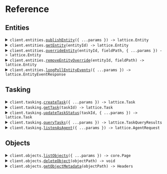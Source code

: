# Reference

## Entities

<details><summary><code>client.entities.<a href="/src/api/resources/entities/client/Client.ts">publishEntity</a>({ ...params }) -> lattice.Entity</code></summary>
<dl>
<dd>

#### 📝 Description

<dl>
<dd>

<dl>
<dd>

Publish an entity for ingest into the Entities API. Entities created with this method are "owned" by the originator: other sources,
such as the UI, may not edit or delete these entities. The server validates entities at API call time and
returns an error if the entity is invalid.

An entity ID must be provided when calling this endpoint. If the entity referenced by the entity ID does not exist
then it will be created. Otherwise the entity will be updated. An entity will only be updated if its
provenance.sourceUpdateTime is greater than the provenance.sourceUpdateTime of the existing entity.

</dd>
</dl>
</dd>
</dl>

#### 🔌 Usage

<dl>
<dd>

<dl>
<dd>

```typescript
await client.entities.publishEntity({});
```

</dd>
</dl>
</dd>
</dl>

#### ⚙️ Parameters

<dl>
<dd>

<dl>
<dd>

**request:** `lattice.Entity`

</dd>
</dl>

<dl>
<dd>

**requestOptions:** `Entities.RequestOptions`

</dd>
</dl>
</dd>
</dl>

</dd>
</dl>
</details>

<details><summary><code>client.entities.<a href="/src/api/resources/entities/client/Client.ts">getEntity</a>(entityId) -> lattice.Entity</code></summary>
<dl>
<dd>

#### 🔌 Usage

<dl>
<dd>

<dl>
<dd>

```typescript
await client.entities.getEntity("entityId");
```

</dd>
</dl>
</dd>
</dl>

#### ⚙️ Parameters

<dl>
<dd>

<dl>
<dd>

**entityId:** `string` — ID of the entity to return

</dd>
</dl>

<dl>
<dd>

**requestOptions:** `Entities.RequestOptions`

</dd>
</dl>
</dd>
</dl>

</dd>
</dl>
</details>

<details><summary><code>client.entities.<a href="/src/api/resources/entities/client/Client.ts">overrideEntity</a>(entityId, fieldPath, { ...params }) -> lattice.Entity</code></summary>
<dl>
<dd>

#### 📝 Description

<dl>
<dd>

<dl>
<dd>

Only fields marked with overridable can be overridden. Please refer to our documentation to see the comprehensive
list of fields that can be overridden. The entity in the request body should only have a value set on the field
specified in the field path parameter. Field paths are rooted in the base entity object and must be represented
using lower_snake_case. Do not include "entity" in the field path.

Note that overrides are applied in an eventually consistent manner. If multiple overrides are created
concurrently for the same field path, the last writer wins.

</dd>
</dl>
</dd>
</dl>

#### 🔌 Usage

<dl>
<dd>

<dl>
<dd>

```typescript
await client.entities.overrideEntity("entityId", "mil_view.disposition");
```

</dd>
</dl>
</dd>
</dl>

#### ⚙️ Parameters

<dl>
<dd>

<dl>
<dd>

**entityId:** `string` — The unique ID of the entity to override

</dd>
</dl>

<dl>
<dd>

**fieldPath:** `string` — fieldPath to override

</dd>
</dl>

<dl>
<dd>

**request:** `lattice.EntityOverride`

</dd>
</dl>

<dl>
<dd>

**requestOptions:** `Entities.RequestOptions`

</dd>
</dl>
</dd>
</dl>

</dd>
</dl>
</details>

<details><summary><code>client.entities.<a href="/src/api/resources/entities/client/Client.ts">removeEntityOverride</a>(entityId, fieldPath) -> lattice.Entity</code></summary>
<dl>
<dd>

#### 📝 Description

<dl>
<dd>

<dl>
<dd>

This operation clears the override value from the specified field path on the entity.

</dd>
</dl>
</dd>
</dl>

#### 🔌 Usage

<dl>
<dd>

<dl>
<dd>

```typescript
await client.entities.removeEntityOverride("entityId", "mil_view.disposition");
```

</dd>
</dl>
</dd>
</dl>

#### ⚙️ Parameters

<dl>
<dd>

<dl>
<dd>

**entityId:** `string` — The unique ID of the entity to undo an override from.

</dd>
</dl>

<dl>
<dd>

**fieldPath:** `string` — The fieldPath to clear overrides from.

</dd>
</dl>

<dl>
<dd>

**requestOptions:** `Entities.RequestOptions`

</dd>
</dl>
</dd>
</dl>

</dd>
</dl>
</details>

<details><summary><code>client.entities.<a href="/src/api/resources/entities/client/Client.ts">longPollEntityEvents</a>({ ...params }) -> lattice.EntityEventResponse</code></summary>
<dl>
<dd>

#### 📝 Description

<dl>
<dd>

<dl>
<dd>

This is a long polling API that will first return all pre-existing data and then return all new data as
it becomes available. If you want to start a new polling session then open a request with an empty
'sessionToken' in the request body. The server will return a new session token in the response.
If you want to retrieve the next batch of results from an existing polling session then send the session
token you received from the server in the request body. If no new data is available then the server will
hold the connection open for up to 5 minutes. After the 5 minute timeout period, the server will close the
connection with no results and you may resume polling with the same session token. If your session falls behind
more than 3x the total number of entities in the environment, the server will terminate your session.
In this case you must start a new session by sending a request with an empty session token.

</dd>
</dl>
</dd>
</dl>

#### 🔌 Usage

<dl>
<dd>

<dl>
<dd>

```typescript
await client.entities.longPollEntityEvents({
    sessionToken: "sessionToken",
});
```

</dd>
</dl>
</dd>
</dl>

#### ⚙️ Parameters

<dl>
<dd>

<dl>
<dd>

**request:** `lattice.EntityEventRequest`

</dd>
</dl>

<dl>
<dd>

**requestOptions:** `Entities.RequestOptions`

</dd>
</dl>
</dd>
</dl>

</dd>
</dl>
</details>

## Tasking

<details><summary><code>client.tasking.<a href="/src/api/resources/tasking/client/Client.ts">createTask</a>({ ...params }) -> lattice.Task</code></summary>
<dl>
<dd>

#### 📝 Description

<dl>
<dd>

<dl>
<dd>

Submit a request to create a task and schedule it for delivery. Tasks, once delivered, will
be asynchronously updated by their destined agent.

</dd>
</dl>
</dd>
</dl>

#### 🔌 Usage

<dl>
<dd>

<dl>
<dd>

```typescript
await client.tasking.createTask();
```

</dd>
</dl>
</dd>
</dl>

#### ⚙️ Parameters

<dl>
<dd>

<dl>
<dd>

**request:** `lattice.TaskCreation`

</dd>
</dl>

<dl>
<dd>

**requestOptions:** `Tasking.RequestOptions`

</dd>
</dl>
</dd>
</dl>

</dd>
</dl>
</details>

<details><summary><code>client.tasking.<a href="/src/api/resources/tasking/client/Client.ts">getTask</a>(taskId) -> lattice.Task</code></summary>
<dl>
<dd>

#### 🔌 Usage

<dl>
<dd>

<dl>
<dd>

```typescript
await client.tasking.getTask("taskId");
```

</dd>
</dl>
</dd>
</dl>

#### ⚙️ Parameters

<dl>
<dd>

<dl>
<dd>

**taskId:** `string` — ID of task to return

</dd>
</dl>

<dl>
<dd>

**requestOptions:** `Tasking.RequestOptions`

</dd>
</dl>
</dd>
</dl>

</dd>
</dl>
</details>

<details><summary><code>client.tasking.<a href="/src/api/resources/tasking/client/Client.ts">updateTaskStatus</a>(taskId, { ...params }) -> lattice.Task</code></summary>
<dl>
<dd>

#### 📝 Description

<dl>
<dd>

<dl>
<dd>

Update the status of a task.

</dd>
</dl>
</dd>
</dl>

#### 🔌 Usage

<dl>
<dd>

<dl>
<dd>

```typescript
await client.tasking.updateTaskStatus("taskId");
```

</dd>
</dl>
</dd>
</dl>

#### ⚙️ Parameters

<dl>
<dd>

<dl>
<dd>

**taskId:** `string` — ID of task to update status of

</dd>
</dl>

<dl>
<dd>

**request:** `lattice.TaskStatusUpdate`

</dd>
</dl>

<dl>
<dd>

**requestOptions:** `Tasking.RequestOptions`

</dd>
</dl>
</dd>
</dl>

</dd>
</dl>
</details>

<details><summary><code>client.tasking.<a href="/src/api/resources/tasking/client/Client.ts">queryTasks</a>({ ...params }) -> lattice.TaskQueryResults</code></summary>
<dl>
<dd>

#### 📝 Description

<dl>
<dd>

<dl>
<dd>

Query for tasks by a specified search criteria.

</dd>
</dl>
</dd>
</dl>

#### 🔌 Usage

<dl>
<dd>

<dl>
<dd>

```typescript
await client.tasking.queryTasks();
```

</dd>
</dl>
</dd>
</dl>

#### ⚙️ Parameters

<dl>
<dd>

<dl>
<dd>

**request:** `lattice.TaskQuery`

</dd>
</dl>

<dl>
<dd>

**requestOptions:** `Tasking.RequestOptions`

</dd>
</dl>
</dd>
</dl>

</dd>
</dl>
</details>

<details><summary><code>client.tasking.<a href="/src/api/resources/tasking/client/Client.ts">listenAsAgent</a>({ ...params }) -> lattice.AgentRequest</code></summary>
<dl>
<dd>

#### 📝 Description

<dl>
<dd>

<dl>
<dd>

This is a long polling API that will block until a new task is ready for delivery. If no new task is
available then the server will hold on to your request for up to 5 minutes, after that 5 minute timeout
period you will be expected to reinitiate a new request.

</dd>
</dl>
</dd>
</dl>

#### 🔌 Usage

<dl>
<dd>

<dl>
<dd>

```typescript
await client.tasking.listenAsAgent();
```

</dd>
</dl>
</dd>
</dl>

#### ⚙️ Parameters

<dl>
<dd>

<dl>
<dd>

**request:** `lattice.AgentListener`

</dd>
</dl>

<dl>
<dd>

**requestOptions:** `Tasking.RequestOptions`

</dd>
</dl>
</dd>
</dl>

</dd>
</dl>
</details>

## Objects

<details><summary><code>client.objects.<a href="/src/api/resources/objects/client/Client.ts">listObjects</a>({ ...params }) -> core.Page<lattice.PathMetadata></code></summary>
<dl>
<dd>

#### 📝 Description

<dl>
<dd>

<dl>
<dd>

Lists objects in your environment. You can define a prefix to list a subset of your objects. If you do not set a prefix, Lattice returns all available objects. By default this endpoint will list local objects only.

</dd>
</dl>
</dd>
</dl>

#### 🔌 Usage

<dl>
<dd>

<dl>
<dd>

```typescript
const response = await client.objects.listObjects();
for await (const item of response) {
    console.log(item);
}

// Or you can manually iterate page-by-page
const page = await client.objects.listObjects();
while (page.hasNextPage()) {
    page = page.getNextPage();
}
```

</dd>
</dl>
</dd>
</dl>

#### ⚙️ Parameters

<dl>
<dd>

<dl>
<dd>

**request:** `lattice.ListObjectsRequest`

</dd>
</dl>

<dl>
<dd>

**requestOptions:** `Objects.RequestOptions`

</dd>
</dl>
</dd>
</dl>

</dd>
</dl>
</details>

<details><summary><code>client.objects.<a href="/src/api/resources/objects/client/Client.ts">deleteObject</a>(objectPath) -> void</code></summary>
<dl>
<dd>

#### 📝 Description

<dl>
<dd>

<dl>
<dd>

Deletes an object from your environment given the objectPath path parameter.

</dd>
</dl>
</dd>
</dl>

#### 🔌 Usage

<dl>
<dd>

<dl>
<dd>

```typescript
await client.objects.deleteObject("objectPath");
```

</dd>
</dl>
</dd>
</dl>

#### ⚙️ Parameters

<dl>
<dd>

<dl>
<dd>

**objectPath:** `string` — The path of the object to delete.

</dd>
</dl>

<dl>
<dd>

**requestOptions:** `Objects.RequestOptions`

</dd>
</dl>
</dd>
</dl>

</dd>
</dl>
</details>

<details><summary><code>client.objects.<a href="/src/api/resources/objects/client/Client.ts">getObjectMetadata</a>(objectPath) -> Headers</code></summary>
<dl>
<dd>

#### 📝 Description

<dl>
<dd>

<dl>
<dd>

Returns metadata for a specified object path. Use this to fetch metadata such as object size (size_bytes), its expiry time (expiry_time), or its latest update timestamp (last_updated_at).

</dd>
</dl>
</dd>
</dl>

#### 🔌 Usage

<dl>
<dd>

<dl>
<dd>

```typescript
await client.objects.getObjectMetadata("objectPath");
```

</dd>
</dl>
</dd>
</dl>

#### ⚙️ Parameters

<dl>
<dd>

<dl>
<dd>

**objectPath:** `string` — The path of the object to query.

</dd>
</dl>

<dl>
<dd>

**requestOptions:** `Objects.RequestOptions`

</dd>
</dl>
</dd>
</dl>

</dd>
</dl>
</details>
